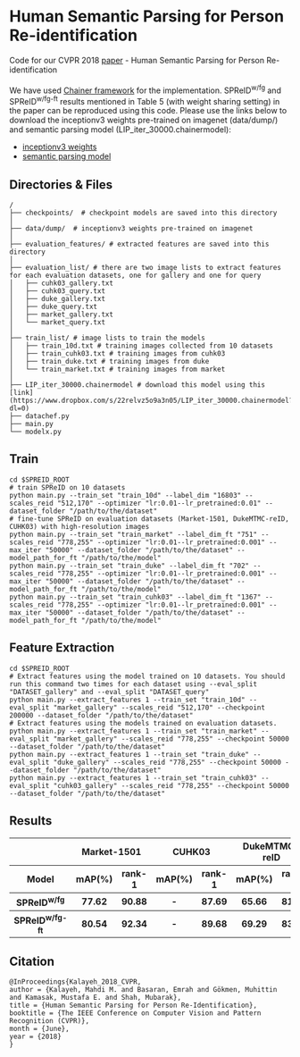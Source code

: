 #  Human Semantic Parsing for Person Re-identification
Code for our CVPR 2018 [paper](https://arxiv.org/abs/1804.00216) - Human Semantic Parsing for Person Re-identification </br></br>
We have used [Chainer framework](https://chainer.org/) for the implementation. SPReID<sup>w/fg</sup> and SPReID<sup>w/fg-ft</sup> results mentioned in Table 5 (with weight sharing setting) in the paper can be reproduced using this code. 
Please use the links below to download the inceptionv3 weights pre-trained on imagenet (data/dump/) and semantic parsing model (LIP_iter_30000.chainermodel): 
* [inceptionv3 weights](https://www.dropbox.com/sh/x0ey09q1nq7ci39/AACRuJa_f8N0_gIFcEWZUZ7ja?dl=0)
* [semantic parsing model](https://www.dropbox.com/s/nw5h0lw6xrzp5ks/LIP_iter_30000.chainermodel?dl=0)

## Directories & Files
```shell
/
├── checkpoints/  # checkpoint models are saved into this directory
│
├── data/dump/  # inceptionv3 weights pre-trained on imagenet
│
├── evaluation_features/ # extracted features are saved into this directory
│
├── evaluation_list/ # there are two image lists to extract features for each evaluation datasets, one for gallery and one for query
│   ├── cuhk03_gallery.txt
│   ├── cuhk03_query.txt
│   ├── duke_gallery.txt
│   ├── duke_query.txt
│   ├── market_gallery.txt
│   └── market_query.txt
│
├── train_list/ # image lists to train the models
│   ├── train_10d.txt # training images collected from 10 datasets
│   ├── train_cuhk03.txt # training images from cuhk03
│   ├── train_duke.txt # training images from duke
│   └── train_market.txt # training images from market
│
├── LIP_iter_30000.chainermodel # download this model using this [link](https://www.dropbox.com/s/22relvz5o9a3n05/LIP_iter_30000.chainermodel?dl=0)
├── datachef.py
├── main.py
└── modelx.py
```


## Train
```shell 
cd $SPREID_ROOT
# train SPReID on 10 datasets
python main.py --train_set "train_10d" --label_dim "16803" --scales_reid "512,170" --optimizer "lr:0.01--lr_pretrained:0.01" --dataset_folder "/path/to/the/dataset"
# fine-tune SPReID on evaluation datasets (Market-1501, DukeMTMC-reID, CUHK03) with high-resolution images
python main.py --train_set "train_market" --label_dim_ft "751" --scales_reid "778,255" --optimizer "lr:0.01--lr_pretrained:0.001" --max_iter "50000" --dataset_folder "/path/to/the/dataset" --model_path_for_ft "/path/to/the/model"
python main.py --train_set "train_duke" --label_dim_ft "702" --scales_reid "778,255" --optimizer "lr:0.01--lr_pretrained:0.001" --max_iter "50000" --dataset_folder "/path/to/the/dataset" --model_path_for_ft "/path/to/the/model"
python main.py --train_set "train_cuhk03" --label_dim_ft "1367" --scales_reid "778,255" --optimizer "lr:0.01--lr_pretrained:0.001" --max_iter "50000" --dataset_folder "/path/to/the/dataset" --model_path_for_ft "/path/to/the/model"
```
## Feature Extraction
```shell 
cd $SPREID_ROOT
# Extract features using the model trained on 10 datasets. You should run this command two times for each dataset using --eval_split "DATASET_gallery" and --eval_split "DATASET_query"
python main.py --extract_features 1 --train_set "train_10d" --eval_split "market_gallery" --scales_reid "512,170" --checkpoint 200000 --dataset_folder "/path/to/the/dataset"
# Extract features using the models trained on evaluation datasets.
python main.py --extract_features 1 --train_set "train_market" --eval_split "market_gallery" --scales_reid "778,255" --checkpoint 50000 --dataset_folder "/path/to/the/dataset"
python main.py --extract_features 1 --train_set "train_duke" --eval_split "duke_gallery" --scales_reid "778,255" --checkpoint 50000 --dataset_folder "/path/to/the/dataset"
python main.py --extract_features 1 --train_set "train_cuhk03" --eval_split "cuhk03_gallery" --scales_reid "778,255" --checkpoint 50000 --dataset_folder "/path/to/the/dataset"
```

## Results
<table>
  <tr>
    <th></th>
    <th colspan="2">Market-1501</th>
    <th colspan="2">CUHK03</th>
    <th colspan="2">DukeMTMC-reID</th>
  </tr>
  <tr>
    <th>Model</th>
    <th>mAP(%)</th><th>rank-1</th>
    <th>mAP(%)</th><th>rank-1</th>
    <th>mAP(%)</th><th>rank-1</th>
  </tr>
  <tr>
    <th>SPReID<sup>w/fg</sup></th>
    <th>77.62</th><th>90.88</th>
    <th>-</th><th>87.69</th>
    <th>65.66</th><th>81.73</th>
  </tr>
  <tr>
    <th>SPReID<sup>w/fg-ft</sup></th>
    <th>80.54</th><th>92.34</th>
    <th>-</th><th>89.68</th>
    <th>69.29</th><th>83.80</th>
  </tr>
</table>

## Citation
```
@InProceedings{Kalayeh_2018_CVPR,
author = {Kalayeh, Mahdi M. and Basaran, Emrah and Gökmen, Muhittin and Kamasak, Mustafa E. and Shah, Mubarak},
title = {Human Semantic Parsing for Person Re-Identification},
booktitle = {The IEEE Conference on Computer Vision and Pattern Recognition (CVPR)},
month = {June},
year = {2018}
}
```
